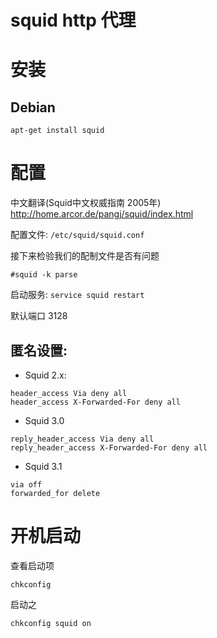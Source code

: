 # squid http 代理

# 安装

## Debian

``
apt-get install squid
``

# 配置
中文翻译(Squid中文权威指南 2005年) http://home.arcor.de/pangj/squid/index.html

配置文件: `/etc/squid/squid.conf`

接下来检验我们的配制文件是否有问题
```
#squid -k parse
```

启动服务: `service squid restart`

默认端口 3128

## 匿名设置:

* Squid 2.x:
```
header_access Via deny all
header_access X-Forwarded-For deny all
```
* Squid 3.0
```
reply_header_access Via deny all
reply_header_access X-Forwarded-For deny all
```
* Squid 3.1
```
via off
forwarded_for delete
```

# 开机启动

查看启动项
```
chkconfig
```

启动之
```
chkconfig squid on
```